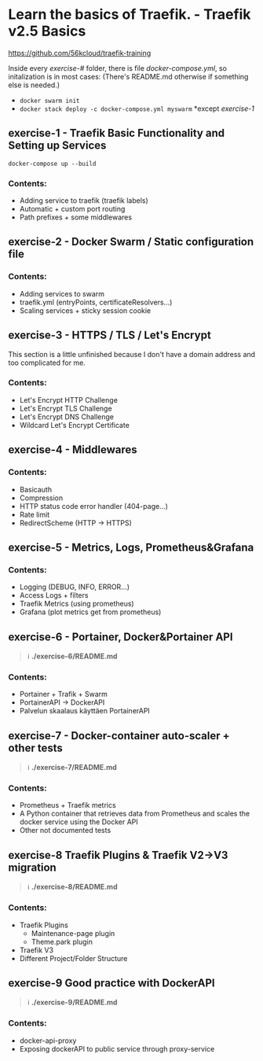 # Learn the basics of Traefik. - Traefik v2.5 Basics

https://github.com/56kcloud/traefik-training

Inside every *exercise-#* folder, there is file *docker-compose.yml*, so initalization is in most cases: (There's README.md otherwise if something else is needed.)
- `docker swarm init`
- `docker stack deploy -c docker-compose.yml myswarm` *except *exercise-1*


## exercise-1 - Traefik Basic Functionality and Setting up Services

`docker-compose up --build`

### Contents:
- Adding service to traefik (traefik labels)
- Automatic + custom port routing
- Path prefixes + some middlewares

## exercise-2 - Docker Swarm / Static configuration file

### Contents:
- Adding services to swarm
- traefik.yml (entryPoints, certificateResolvers...)
- Scaling services + sticky session cookie

## exercise-3 - HTTPS / TLS / Let's Encrypt

This section is a little unfinished because I don't have a domain address and too complicated for me.


### Contents:
- Let's Encrypt HTTP Challenge
- Let's Encrypt TLS Challenge
- Let's Encrypt DNS Challenge
- Wildcard Let's Encrypt Certificate

## exercise-4 - Middlewares

### Contents:
- Basicauth
- Compression
- HTTP status code error handler (404-page...)
- Rate limit
- RedirectScheme (HTTP -> HTTPS)


## exercise-5 - Metrics, Logs, Prometheus&Grafana

### Contents:
- Logging (DEBUG, INFO, ERROR...)
- Access Logs + filters
- Traefik Metrics (using prometheus)
- Grafana (plot metrics get from prometheus)


## exercise-6 - Portainer, Docker&Portainer API

> :information_source:  **./exercise-6/README.md**

### Contents:
- Portainer + Trafik + Swarm
- PortainerAPI -> DockerAPI
- Palvelun skaalaus käyttäen PortainerAPI


## exercise-7 - Docker-container auto-scaler + other tests

> :information_source:  **./exercise-7/README.md**

### Contents:
- Prometheus + Traefik metrics
- A Python container that retrieves data from Prometheus and scales the docker service using the Docker API
- Other not documented tests

## exercise-8 Traefik Plugins & Traefik V2->V3 migration

> :information_source:  **./exercise-8/README.md**

### Contents:
- Traefik Plugins
    - Maintenance-page plugin
    - Theme.park plugin
- Traefik V3
- Different Project/Folder Structure

## exercise-9 Good practice with DockerAPI

> :information_source:  **./exercise-9/README.md**

### Contents:
- docker-api-proxy
- Exposing dockerAPI to public service through proxy-service